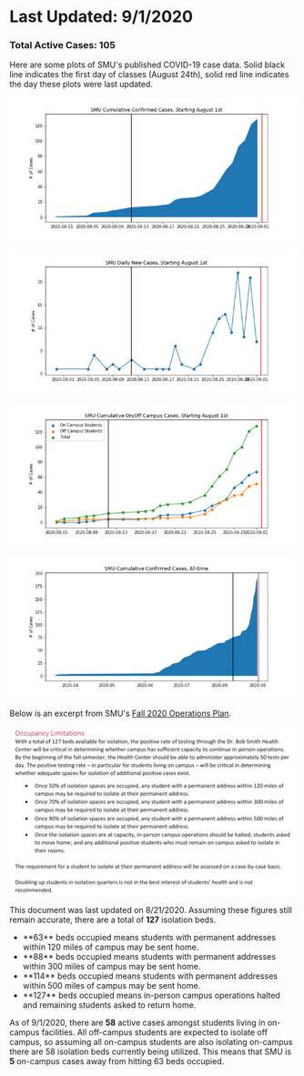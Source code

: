 # Last Updated: 9/1/2020

### Total Active Cases: 105

Here are some plots of SMU's published COVID-19 case data. Solid black line indicates the first day of classes (August 24th), solid red line indicates the day these plots were last updated.

![](cumulative_cases_starting_august.png)

![](daily_new_cases_starting_august.png)

![](cumulative_on_off_cases_starting_august.png)

![](cumulative_cases_all_time.png)

Below is an excerpt from SMU's [Fall 2020 Operations Plan](https://smu.app.box.com/s/rrp4y7vgndry6kb8xhrmtxdcbdftjs85).

![](operations_plan_excerpt.png)

This document was last updated on 8/21/2020. Assuming these figures still remain accurate, there are a total of <strong>**127**</strong> isolation beds.
<ul>
<li> **63** beds occupied means students with permanent addresses within 120 miles of campus may be sent home. </li>
<li> **88** beds occupied means students with permanent addresses within 300 miles of campus may be sent home. </li>
<li> **114** beds occupied means students with permanent addresses within 500 miles of campus may be sent home. </li>
<li> **127** beds occupied means in-person campus operations halted and remaining students asked to return home. </li>
</ul>

As of 9/1/2020, there are **58** active cases amongst students living in on-campus facilities. All off-campus students are expected to isolate off campus, so assuming all on-campus students are also isolating on-campus there are 58 isolation beds currently being utilized. This means that SMU is **5** on-campus cases away from hitting 63 beds occupied.
